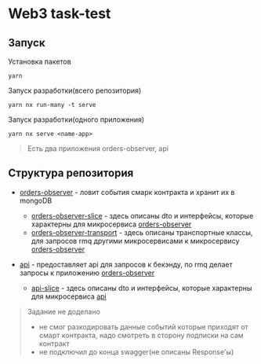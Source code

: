 # Web3 task-test

## Запуск

Установка пакетов

```
yarn
```

Запуск разработки(всего репозитория)

```
yarn nx run-many -t serve
```

Запуск разработки(одного приложения)

```
yarn nx serve <name-app>
```

> Есть два приложения orders-observer, api

## Структура репозитория

- [orders-observer](apps/orders-observer/app/src/main.ts) - ловит события смарк контракта и хранит их в mongoDB

  - [orders-observer-slice](apps/orders-observer/libs/slice/src/index.ts) - здесь описаны dto и интерфейсы, которые характерны для микросервиса [orders-observer](apps/orders-observer/app/src/main.ts)
  - [orders-observer-transport](apps/orders-observer/libs/transport/src/index.ts) - здесь описаны транспортные классы, для запросов rmq другими микросервисами к микросервису [orders-observer](apps/orders-observer/app/src/main.ts)

- [api](apps/api/app/src/main.ts) - предоставляет api для запросов к бекэнду, по rmq делает запросы к приложению [orders-observer](apps/orders-observer/app/src/main.ts)
  - [api-slice](apps/api/libs/slice/src/index.ts) - здесь описаны dto и интерфейсы, которые характерны для микросервиса [api](apps/orders-observer/app/src/main.ts)

> Задание не доделано
>
> - не смог разкодировать данные событий которые приходят от смарт контракта, надо смотреть в сторону подписки на сам контракт
> - не подключил до конца swagger(не описаны Response'ы)
